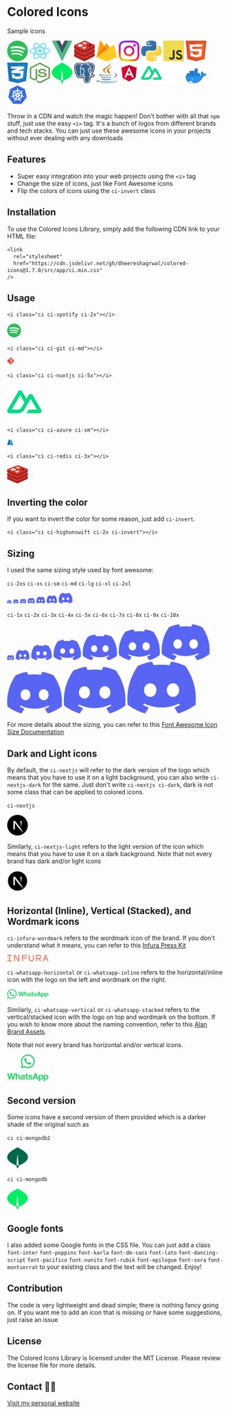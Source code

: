 # Colored Icons

Sample icons

<img src="public/icons/spotify/spotify.svg" alt="Spotify Icon" width="48" height="48"> <img src="public/icons/reactjs/reactjs.svg" alt="React Icon" width="48" height="48">
<img src="public/icons/vuejs/vuejs.svg" alt="Vue.js Icon" width="48" height="48"> <img src="public/icons/redis/redis.svg" alt="Redis Icon" width="48" height="48"> <img src="public/icons/firebase/firebase.svg" alt="Firebase Icon" width="48" height="48"> <img src="public/icons/instagram/instagram.svg" alt="Instagram Icon" width="48" height="48"> <img src="public/icons/python/python.svg" alt="Python Icon" width="48" height="48"> <img src="public/icons/js/js.svg" alt="JavaScript Icon" width="48" height="48"> <img src="public/icons/html/html.svg" alt="HTML5 Icon" width="48" height="48"> <img src="public/icons/css/css.svg" alt="CSS3 Icon" width="48" height="48"> <img src="public/icons/nodejs/nodejs.svg" alt="Node.js Icon" width="48" height="48"> <img src="public/icons/mongodb/mongodb.svg" alt="MongoDB Icon" width="48" height="48"> <img src="public/icons/postgresql/postgresql.svg" alt="PostgreSQL Icon" width="48" height="48"> <img src="public/icons/java/java.svg" alt="Java Icon" width="48" height="48"> <img src="public/icons/angular/angular.svg" alt="Angular Icon" width="48" height="48"> <img src="public/icons/nuxtjs/nuxtjs.svg" alt="Nuxtjs Icon" width="48" height="48"> <img src="public/icons/github/github-light.svg" alt="GitHub Icon" width="48" height="48"> <img src="public/icons/docker/docker.webp" alt="Docker Icon" width="48"> <img src="public/icons/kubernetes/kubernetes.svg" alt="Kubernetes Icon" width="48" height="48">

Throw in a CDN and watch the magic happen! Don't bother with all that `npm` stuff, just use the easy `<i>` tag. It's a bunch of logos from different brands and tech stacks. You can just use these awesome icons in your projects without ever dealing with any downloads
## Features

- Super easy integration into your web projects using the `<i>` tag
- Change the size of icons, just like Font Awesome icons
- Flip the colors of icons using the `ci-invert` class

## Installation

To use the Colored Icons Library, simply add the following CDN link to your HTML file:

```
<link
  rel="stylesheet"
  href="https://cdn.jsdelivr.net/gh/dheereshagrwal/colored-icons@1.7.0/src/app/ci.min.css"
/>
```

## Usage

```
<i class="ci ci-spotify ci-2x"></i>
```
<img src="public/icons/spotify/spotify.svg" width="32px">

```
<i class="ci ci-git ci-md"></i>
```
<img src="public/icons/git/git.svg" width="16px">

```
<i class="ci ci-nuxtjs ci-5x"></i>
```
<img src="public/icons/nuxtjs/nuxtjs.svg" width="80px">

```
<i class="ci ci-azure ci-sm"></i>
```
<img src="public/icons/azure/azure.svg" width="14px">

```
<i class="ci ci-redis ci-3x"></i>
```
<img src="public/icons/redis/redis.svg" width="48px">


## Inverting the color

If you want to invert the color for some reason, just add `ci-invert`.

```
<i class="ci ci-highonswift ci-2x ci-invert"></i>
```

## Sizing

I used the same sizing style used by font awesome:

`ci-2xs` `ci-xs` `ci-sm` `ci-md` `ci-lg` `ci-xl` `ci-2xl`

<img src='public/icons/discord/discord.svg' width="10px"> <img src='public/icons/discord/discord.svg' width="12px"> <img src='public/icons/discord/discord.svg' width="14px"> <img src='public/icons/discord/discord.svg' width="16px"> <img src='public/icons/discord/discord.svg' width="20px"> <img src='public/icons/discord/discord.svg' width="24px"> <img src='public/icons/discord/discord.svg' width="32px">


`ci-1x` `ci-2x` `ci-3x` `ci-4x` `ci-5x` `ci-6x` `ci-7x` `ci-8x` `ci-9x` `ci-10x`

<img src="public/icons/discord/discord.svg" width="16px"> <img src="public/icons/discord/discord.svg" width="32px"> <img src="public/icons/discord/discord.svg" width="48px"> <img src="public/icons/discord/discord.svg" width="64px"> <img src="public/icons/discord/discord.svg" width="80px"> <img src="public/icons/discord/discord.svg" width="96px"> <img src="public/icons/discord/discord.svg" width="112px"> <img src="public/icons/discord/discord.svg" width="128px"> <img src="public/icons/discord/discord.svg" width="144px"> <img src="public/icons/discord/discord.svg" width="160px">


For more details about the sizing, you can refer to this [Font Awesome Icon Size Documentation](https://fontawesome.com/docs/web/style/size)

## Dark and Light icons

By default, the `ci-nextjs` will refer to the dark version of the logo which means that you have to use it on a light background, you can also write `ci-nextjs-dark` for the same.
Just don't write `ci-nextjs ci-dark`, dark is not some class that can be applied to colored icons.

`ci-nextjs`

<img src="public/icons/nextjs/nextjs.svg" width="48px">

Similarly, `ci-nextjs-light` refers to the light version of the icon which means that you have to use it on a dark background.
Note that not every brand has dark and/or light icons

<img src="public/icons/nextjs/nextjs-light.svg" width="48px">

## Horizontal (Inline), Vertical (Stacked), and Wordmark icons

`ci-infura-wordmark` refers to the wordmark icon of the brand. If you don't understand what it means, you can refer to this [Infura Press Kit](https://www.infura.io/presskit)

<img src="public/icons/infura/infura-wordmark.svg" alt="Infura Wordmark" width="96">

`ci-whatsapp-horizontal` or `ci-whatsapp-inline` refers to the horizontal/inline icon with the logo on the left and wordmark on the right.

<img src='public/icons/whatsapp/whatsapp-horizontal.svg' alt="Whatsapp Horizontal" width="96">

Similarly, `ci-whatsapp-vertical` or `ci-whatsapp-stacked` refers to the vertical/stacked icon with the logo on top and wordmark on the bottom. If you wish to know more about the naming convention, refer to this [Alan Brand Assets](https://alan.app/brand-assets/).

Note that not every brand has horizontal and/or vertical icons.

<img src='public/icons/whatsapp/whatsapp-vertical.svg' alt="Whatsapp Vertical" width="96">

## Second version

Some icons have a second version of them provided which is a darker shade of the original such as

`ci ci-mongodb2`

<img src="public/icons/mongodb/mongodb2.svg" alt="MongoDB2 Icon" width="48" height="48">

`ci ci-mongodb`

<img src="public/icons/mongodb/mongodb.svg" alt="MongoDB Icon" width="48" height="48">

## Google fonts

I also added some Google fonts in the CSS file. You can just add a class `font-inter` `font-poppins` `font-karla` `font-dm-sans` `font-lato` `font-dancing-script` `font-pacifico` `font-nunito` `font-rubik` `font-epilogue` `font-sora` `font-montserrat` to your existing class and the text will be changed. Enjoy!

## Contribution

The code is very lightweight and dead simple; there is nothing fancy going on.
If you want me to add an icon that is missing or have some suggestions, just raise an issue

## License

The Colored Icons Library is licensed under the MIT License. Please review the license file for more details.

## Contact 👋🏻

[Visit my personal website](https://dheereshagrwal.vercel.app)
